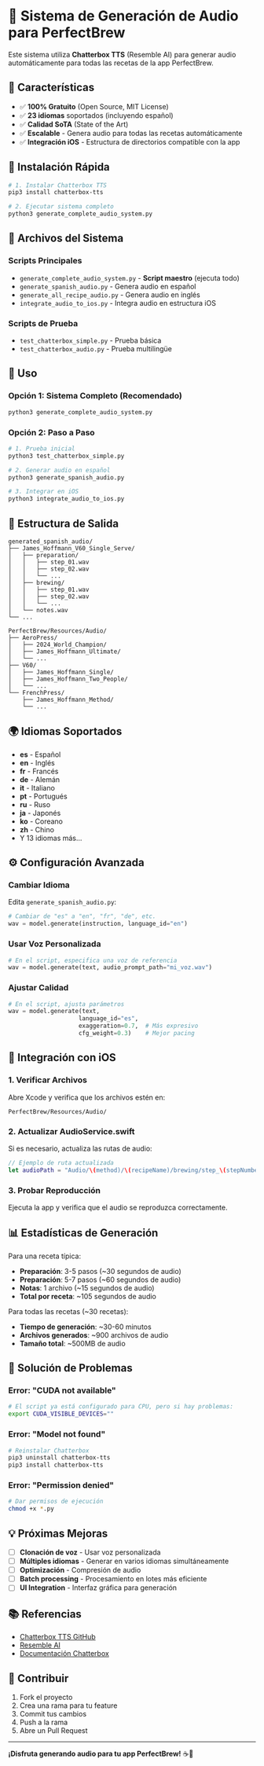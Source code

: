 # 🎵 Sistema de Generación de Audio para PerfectBrew

Este sistema utiliza **Chatterbox TTS** (Resemble AI) para generar audio automáticamente para todas las recetas de la app PerfectBrew.

## 🌟 Características

- ✅ **100% Gratuito** (Open Source, MIT License)
- ✅ **23 idiomas** soportados (incluyendo español)
- ✅ **Calidad SoTA** (State of the Art)
- ✅ **Escalable** - Genera audio para todas las recetas automáticamente
- ✅ **Integración iOS** - Estructura de directorios compatible con la app

## 🚀 Instalación Rápida

```bash
# 1. Instalar Chatterbox TTS
pip3 install chatterbox-tts

# 2. Ejecutar sistema completo
python3 generate_complete_audio_system.py
```

## 📁 Archivos del Sistema

### Scripts Principales
- `generate_complete_audio_system.py` - **Script maestro** (ejecuta todo)
- `generate_spanish_audio.py` - Genera audio en español
- `generate_all_recipe_audio.py` - Genera audio en inglés
- `integrate_audio_to_ios.py` - Integra audio en estructura iOS

### Scripts de Prueba
- `test_chatterbox_simple.py` - Prueba básica
- `test_chatterbox_audio.py` - Prueba multilingüe

## 🎯 Uso

### Opción 1: Sistema Completo (Recomendado)
```bash
python3 generate_complete_audio_system.py
```

### Opción 2: Paso a Paso
```bash
# 1. Prueba inicial
python3 test_chatterbox_simple.py

# 2. Generar audio en español
python3 generate_spanish_audio.py

# 3. Integrar en iOS
python3 integrate_audio_to_ios.py
```

## 📂 Estructura de Salida

```
generated_spanish_audio/
├── James_Hoffmann_V60_Single_Serve/
│   ├── preparation/
│   │   ├── step_01.wav
│   │   ├── step_02.wav
│   │   └── ...
│   ├── brewing/
│   │   ├── step_01.wav
│   │   ├── step_02.wav
│   │   └── ...
│   └── notes.wav
└── ...

PerfectBrew/Resources/Audio/
├── AeroPress/
│   ├── 2024_World_Champion/
│   ├── James_Hoffmann_Ultimate/
│   └── ...
├── V60/
│   ├── James_Hoffmann_Single/
│   ├── James_Hoffmann_Two_People/
│   └── ...
└── FrenchPress/
    ├── James_Hoffmann_Method/
    └── ...
```

## 🌍 Idiomas Soportados

- **es** - Español
- **en** - Inglés  
- **fr** - Francés
- **de** - Alemán
- **it** - Italiano
- **pt** - Portugués
- **ru** - Ruso
- **ja** - Japonés
- **ko** - Coreano
- **zh** - Chino
- Y 13 idiomas más...

## ⚙️ Configuración Avanzada

### Cambiar Idioma
Edita `generate_spanish_audio.py`:
```python
# Cambiar de "es" a "en", "fr", "de", etc.
wav = model.generate(instruction, language_id="en")
```

### Usar Voz Personalizada
```python
# En el script, especifica una voz de referencia
wav = model.generate(text, audio_prompt_path="mi_voz.wav")
```

### Ajustar Calidad
```python
# En el script, ajusta parámetros
wav = model.generate(text, 
                    language_id="es",
                    exaggeration=0.7,  # Más expresivo
                    cfg_weight=0.3)    # Mejor pacing
```

## 🔧 Integración con iOS

### 1. Verificar Archivos
Abre Xcode y verifica que los archivos estén en:
```
PerfectBrew/Resources/Audio/
```

### 2. Actualizar AudioService.swift
Si es necesario, actualiza las rutas de audio:
```swift
// Ejemplo de ruta actualizada
let audioPath = "Audio/\(method)/\(recipeName)/brewing/step_\(stepNumber).wav"
```

### 3. Probar Reproducción
Ejecuta la app y verifica que el audio se reproduzca correctamente.

## 📊 Estadísticas de Generación

Para una receta típica:
- **Preparación**: 3-5 pasos (~30 segundos de audio)
- **Preparación**: 5-7 pasos (~60 segundos de audio)  
- **Notas**: 1 archivo (~15 segundos de audio)
- **Total por receta**: ~105 segundos de audio

Para todas las recetas (~30 recetas):
- **Tiempo de generación**: ~30-60 minutos
- **Archivos generados**: ~900 archivos de audio
- **Tamaño total**: ~500MB de audio

## 🐛 Solución de Problemas

### Error: "CUDA not available"
```bash
# El script ya está configurado para CPU, pero si hay problemas:
export CUDA_VISIBLE_DEVICES=""
```

### Error: "Model not found"
```bash
# Reinstalar Chatterbox
pip3 uninstall chatterbox-tts
pip3 install chatterbox-tts
```

### Error: "Permission denied"
```bash
# Dar permisos de ejecución
chmod +x *.py
```

## 💡 Próximas Mejoras

- [ ] **Clonación de voz** - Usar voz personalizada
- [ ] **Múltiples idiomas** - Generar en varios idiomas simultáneamente
- [ ] **Optimización** - Compresión de audio
- [ ] **Batch processing** - Procesamiento en lotes más eficiente
- [ ] **UI Integration** - Interfaz gráfica para generación

## 📚 Referencias

- [Chatterbox TTS GitHub](https://github.com/resemble-ai/chatterbox)
- [Resemble AI](https://resemble.ai/)
- [Documentación Chatterbox](https://resemble-ai.github.io/chatterbox_demopage/)

## 🤝 Contribuir

1. Fork el proyecto
2. Crea una rama para tu feature
3. Commit tus cambios
4. Push a la rama
5. Abre un Pull Request

---

**¡Disfruta generando audio para tu app PerfectBrew!** ☕️🎵
